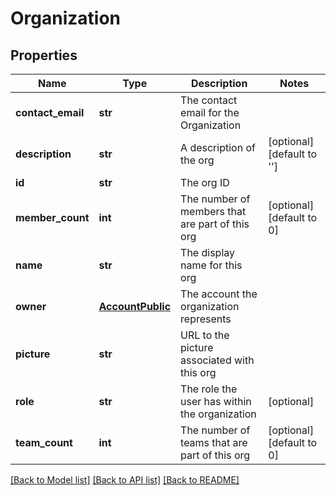 # Organization

## Properties
Name | Type | Description | Notes
------------ | ------------- | ------------- | -------------
**contact_email** | **str** | The contact email for the Organization | 
**description** | **str** | A description of the org | [optional] [default to '']
**id** | **str** | The org ID | 
**member_count** | **int** | The number of members that are part of this org | [optional] [default to 0]
**name** | **str** | The display name for this org | 
**owner** | [**AccountPublic**](AccountPublic.md) | The account the organization represents | 
**picture** | **str** | URL to the picture associated with this org | 
**role** | **str** | The role the user has within the organization | [optional] 
**team_count** | **int** | The number of teams that are part of this org | [optional] [default to 0]

[[Back to Model list]](../README.md#documentation-for-models) [[Back to API list]](../README.md#documentation-for-api-endpoints) [[Back to README]](../README.md)


